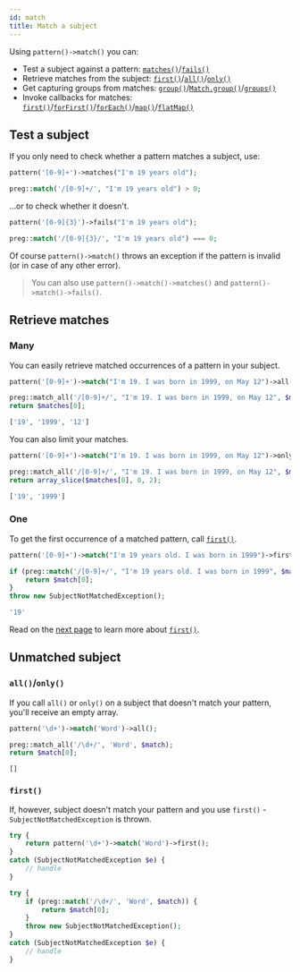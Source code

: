 ```yaml
---
id: match
title: Match a subject
---
```


Using `pattern()->match()` you can:
 - Test a subject against a pattern: [`matches()`](#test-a-subject)/[`fails()`](#test-a-subject)
 - Retrieve matches from the subject: [`first()`](#one)/[`all()`](#many)/[`only()`](#many)
 - Get capturing groups from matches: [`group()`](match-details.md)/[`Match.group()`](match-details.md)/[`groups()`](match-details.md)
 - Invoke callbacks for matches: [`first()`](match-first.md#use-first-with-callback)/[`forFirst()`](match-for-first.md)/[`forEach()`](match-for-each.md)/[`map()`](match-map.md)/[`flatMap()`](match-flat-map.md)

## Test a subject

If you only need to check whether a pattern matches a subject, use:

<!--DOCUSAURUS_CODE_TABS-->
<!--T-Regx-->
```php
pattern('[0-9]+')->matches("I'm 19 years old");
```
<!--PHP-->
```php
preg::match('/[0-9]+/', "I'm 19 years old") > 0;
```
<!--END_DOCUSAURUS_CODE_TABS-->

...or to check whether it doesn't.

<!--DOCUSAURUS_CODE_TABS-->
<!--T-Regx-->
```php
pattern('[0-9]{3}')->fails("I'm 19 years old");
```
<!--PHP-->
```php
preg::match('/[0-9]{3}/', "I'm 19 years old") === 0;
```
<!--END_DOCUSAURUS_CODE_TABS-->

Of course `pattern()->match()` throws an exception if the pattern is invalid (or in case of any other error).

> You can also use `pattern()->match()->matches()` and `pattern()->match()->fails()`.

## Retrieve matches

### Many

You can easily retrieve matched occurrences of a pattern in your subject.

<!--DOCUSAURUS_CODE_TABS-->
<!--T-Regx-->
```php
pattern('[0-9]+')->match("I'm 19. I was born in 1999, on May 12")->all();
```
<!--PHP-->
```php
preg::match_all('/[0-9]+/', "I'm 19. I was born in 1999, on May 12", $matches);
return $matches[0];
```
<!--END_DOCUSAURUS_CODE_TABS-->

```php
['19', '1999', '12']
```

You can also limit your matches.

<!--DOCUSAURUS_CODE_TABS-->
<!--T-Regx-->
```php
pattern('[0-9]+')->match("I'm 19. I was born in 1999, on May 12")->only(2);
```
<!--PHP-->
```php
preg::match_all('/[0-9]+/', "I'm 19. I was born in 1999, on May 12", $matches);
return array_slice($matches[0], 0, 2);
```
<!--END_DOCUSAURUS_CODE_TABS-->

```php
['19', '1999']
```

### One

To get the first occurrence of a matched pattern, call [`first()`](match-first.md).

<!--DOCUSAURUS_CODE_TABS-->
<!--T-Regx-->
```php
pattern('[0-9]+')->match("I'm 19 years old. I was born in 1999")->first();
```
<!--PHP-->
```php
if (preg::match('/[0-9]+/', "I'm 19 years old. I was born in 1999", $match)) {
    return $match[0];
}
throw new SubjectNotMatchedException();
```
<!--END_DOCUSAURUS_CODE_TABS-->

```php
'19'
```

Read on the [next page](match-first.md) to learn more about [`first()`](match-first.md).

## Unmatched subject

### `all()`/`only()`

If you call `all()` or `only()` on a subject that doesn't match your pattern, you'll receive an empty array.

<!--DOCUSAURUS_CODE_TABS-->
<!--T-Regx-->
```php
pattern('\d+')->match('Word')->all();
```
<!--PHP-->
```php
preg::match_all('/\d+/', 'Word', $match);
return $match[0];
```
<!--END_DOCUSAURUS_CODE_TABS-->

```php
[]
```

### `first()`

If, however, subject doesn't match your pattern and you use `first()` - `SubjectNotMatchedException` is thrown.

<!--DOCUSAURUS_CODE_TABS-->
<!--T-Regx-->
```php
try {
    return pattern('\d+')->match('Word')->first();
}
catch (SubjectNotMatchedException $e) {
    // handle
}
```
<!--PHP-->
```php
try {
    if (preg::match('/\d+/', 'Word', $match)) {
        return $match[0];
    }
    throw new SubjectNotMatchedException();
}
catch (SubjectNotMatchedException $e) {
    // handle
}
```
<!--END_DOCUSAURUS_CODE_TABS-->
